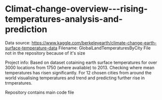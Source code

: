 # Climat-change-overview---rising-temperatures-analysis-and-prediction

Data source: https://www.kaggle.com/berkeleyearth/climate-change-earth-surface-temperature-data
Filename: GlobalLandTemperaturesByCity
File not in the repository because of it's size

Project info:
Based on dataset cotaining earth surface temperatures for over 3000 locations from 1750 (where avaliable) to 2013. Checking where mean temperatures has risen significantly. 
For 12 chosen cities from around the world visualising temperatures and trend and predicting further rise in trmperatures.

Repository contains main code file
